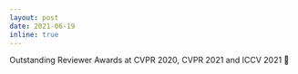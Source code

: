 ```yaml
---
layout: post
date: 2021-06-19 
inline: true
---
```


Outstanding Reviewer Awards at CVPR 2020, CVPR 2021 and ICCV 2021 :1st_place_medal:
